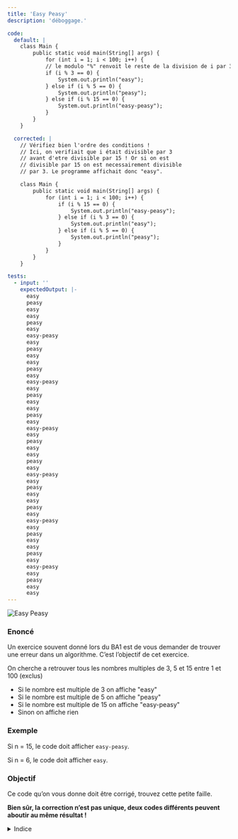```yaml
---
title: 'Easy Peasy'
description: 'déboggage.'

code:
  default: |
    class Main {
        public static void main(String[] args) {
            for (int i = 1; i < 100; i++) {
            // le modulo "%" renvoit le reste de la division de i par 3
            if (i % 3 == 0) {
                System.out.println("easy");
            } else if (i % 5 == 0) {
                System.out.println("peasy");
            } else if (i % 15 == 0) {
                System.out.println("easy-peasy");
            }
        }
    }

  corrected: |
    // Vérifiez bien l'ordre des conditions !
    // Ici, on verifiait que i était divisible par 3
    // avant d'etre divisible par 15 ! Or si on est
    // divisible par 15 on est necessairement divisible
    // par 3. Le programme affichait donc "easy".

    class Main {
        public static void main(String[] args) {
            for (int i = 1; i < 100; i++) {
                if (i % 15 == 0) {
                    System.out.println("easy-peasy");
                } else if (i % 3 == 0) {
                    System.out.println("easy");
                } else if (i % 5 == 0) {
                    System.out.println("peasy");
                }
            }
        }
    }

tests:
  - input: ''
    expectedOutput: |-
      easy
      peasy
      easy
      easy
      peasy
      easy
      easy-peasy
      easy
      peasy
      easy
      easy
      peasy
      easy
      easy-peasy
      easy
      peasy
      easy
      easy
      peasy
      easy
      easy-peasy
      easy
      peasy
      easy
      easy
      peasy
      easy
      easy-peasy
      easy
      peasy
      easy
      easy
      peasy
      easy
      easy-peasy
      easy
      peasy
      easy
      easy
      peasy
      easy
      easy-peasy
      easy
      peasy
      easy
      easy
---
```


![Easy Peasy](/banner/easypeasy.png)

### Enoncé

Un exercice souvent donné lors du BA1 est de vous demander de trouver une erreur dans un algorithme. C’est l’objectif de cet exercice.

On cherche a retrouver tous les nombres multiples de 3, 5 et 15 entre 1 et 100 (exclus)

- Si le nombre est multiple de 3 on affiche "easy"
- Si le nombre est multiple de 5 on affiche "peasy"
- Si le nombre est multiple de 15 on affiche "easy-peasy"
- Sinon on affiche rien

### **Exemple**

Si n = 15, le code doit afficher `easy-peasy`.

Si n = 6, le code doit afficher `easy`.

### **Objectif**

Ce code qu’on vous donne doit être corrigé, trouvez cette petite faille.

**Bien sûr, la correction n’est pas unique, deux codes différents peuvent aboutir au même résultat !**

<details>
  <summary>Indice</summary>
    Attention à l’ordre des conditions ! Si une condition `if` est vérifiée, les `else if` ou  `else` qui suivent ne sont pas exécutés, même si leur condition est aussi vérifiée.
</details>
